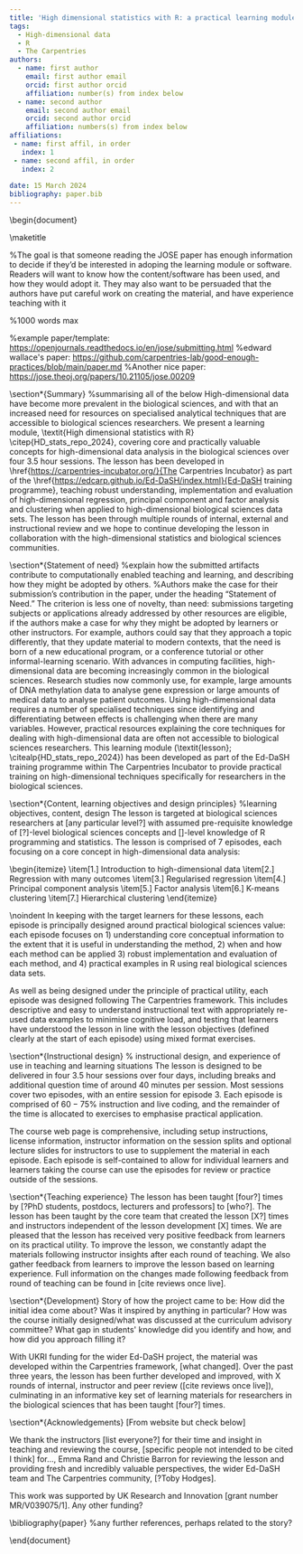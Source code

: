 ```yaml
---
title: 'High dimensional statistics with R: a practical learning module for researchers in the biological sciences'
tags:
  - High-dimensional data
  - R
  - The Carpentries
authors:
  - name: first author
    email: first author email
    orcid: first author orcid
    affiliation: number(s) from index below
  - name: second author
    email: second author email
    orcid: second author orcid 
    affiliation: numbers(s) from index below
affiliations:
 - name: first affil, in order
   index: 1
 - name: second affil, in order 
   index: 2
   
date: 15 March 2024
bibliography: paper.bib
---
```


\begin{document}

\maketitle

%The goal is that someone reading the JOSE paper has enough information to decide if they’d be interested in adoping the learning module or software. Readers will want to know how the content/software has been used, and how they would adopt it. They may also want to be persuaded that the authors have put careful work on creating the material, and have experience teaching with it

%1000 words max 

%example paper/template: https://openjournals.readthedocs.io/en/jose/submitting.html
%edward wallace's paper: https://github.com/carpentries-lab/good-enough-practices/blob/main/paper.md
%Another nice paper: https://jose.theoj.org/papers/10.21105/jose.00209


\section*{Summary}
%summarising all of the below
High-dimensional data have become more prevalent in the biological sciences, and with that an increased need for resources on specialised analytical techniques that are accessible to biological sciences researchers. We present a learning module, \textit{High dimensional statistics with R} \citep{HD_stats_repo_2024}, covering core and practically valuable concepts for high-dimensional data analysis in the biological sciences over four $3.5$ hour sessions. The lesson has been developed in \href{https://carpentries-incubator.org/}{The Carpentries Incubator} as part of the \href{https://edcarp.github.io/Ed-DaSH/index.html}{Ed-DaSH training programme}, teaching robust understanding, implementation and evaluation of high-dimensional regression, principal component and factor analysis and clustering when applied to high-dimensional biological sciences data sets. The lesson has been through multiple rounds of internal, external and instructional review and we hope to continue developing the lesson in collaboration with the high-dimensional statistics and biological sciences communities.



\section*{Statement of need}
%explain how the submitted artifacts contribute to computationally enabled teaching and learning, and describing how they might be adopted by others.
%Authors make the case for their submission’s contribution in the paper, under the heading “Statement of Need.” The criterion is less one of novelty, than need: submissions targeting subjects or applications already addressed by other resources are eligible, if the authors make a case for why they might be adopted by learners or other instructors. For example, authors could say that they approach a topic differently, that they update material to modern contexts, that the need is born of a new educational program, or a conference tutorial or other informal-learning scenario.
With advances in computing facilities, high-dimensional data are becoming increasingly common in the biological sciences. Research studies now commonly use, for example, large amounts of DNA methylation data to analyse gene expression or large amounts of medical data to analyse patient outcomes. Using high-dimensional data requires a number of specialised techniques since identifying and differentiating between effects is challenging when there are many variables. However, practical resources explaining the core techniques for dealing with high-dimensional data are often not accessible to biological sciences researchers. This learning module (\textit{lesson}; \citealp{HD_stats_repo_2024}) has been developed as part of the Ed-DaSH training programme within The Carpentries Incubator to provide practical training on high-dimensional techniques specifically for researchers in the biological sciences.
 


\section*{Content, learning objectives and design principles}
%learning objectives, content, design
The lesson is targeted at biological sciences researchers at [any particular level?] with  assumed pre-requisite knowledge of [?]-level biological sciences concepts and []-level knowledge of R programming and statistics. The lesson is comprised of $7$ episodes, each focusing on a core concept in high-dimensional data analysis: 


\begin{itemize}
    \item[1.] Introduction to high-dimensional data
    \item[2.] Regression with many outcomes
    \item[3.] Regularised regression
    \item[4.] Principal component analysis
    \item[5.] Factor analysis 
    \item[6.] K-means clustering
    \item[7.] Hierarchical clustering
\end{itemize}


\noindent In keeping with the target learners for these lessons, each episode is principally designed around practical biological sciences value: each episode focuses on 1) understanding core conceptual information to the extent that it is useful in understanding the method, 2) when and how each method can be applied 3) robust implementation and evaluation of each method, and 4) practical examples in R using real biological sciences data sets. 

As well as being designed under the principle of practical utility, each episode was designed following The Carpentries framework. This includes descriptive and easy to understand instructional text with appropriately re-used data examples to minimise cognitive load, and testing that learners have understood the lesson in line with the lesson objectives (defined clearly at the start of each episode) using mixed format exercises. 


\section*{Instructional design}
% instructional design, and experience of use in teaching and learning situations
The lesson is designed to be delivered in four $3.5$ hour sessions over four days, including breaks and additional question time of around $40$ minutes per session. Most sessions cover two episodes, with an entire session for episode 3. Each episode is comprised of $60-75\%$ instruction and live coding, and the remainder of the time is allocated to exercises to emphasise practical application. 

The course web page is comprehensive, including setup instructions, license information, instructor information on the session splits and optional lecture slides for instructors to use to supplement the material in each episode. Each episode is self-contained to allow for individual learners and learners taking the course can use the episodes for review or practice outside of the sessions.

\section*{Teaching experience}
The lesson has been taught [four?] times by [?PhD students, postdocs, lecturers and professors] to [who?]. The lesson has been taught by the core team that created the lesson [X?] times and instructors independent of the lesson development [X] times. We are pleased that the lesson has received very positive feedback from learners on its practical utility. To improve the lesson, we constantly adapt the materials following instructor insights after each round of teaching. We also gather feedback from learners to improve the lesson based on learning experience. Full information on the changes made following feedback from round of teaching can be found in [cite reviews once live]. 


\section*{Development}
Story of how the project came to be: How did the initial idea come about? Was it inspired by anything in particular? How was the course initially designed/what was discussed at the curriculum advisory committee? What gap in students' knowledge did you identify and how, and how did you approach filling it?

With UKRI funding for the wider Ed-DaSH project, the material was developed within the Carpentries framework, [what changed]. Over the past three years, the lesson has been further developed and improved, with X rounds of internal, instructor and peer review ([cite reviews once live]), culminating in an informative key set of learning materials for researchers in the biological sciences that has been taught [four?] times.



\section*{Acknowledgements}
[From website but check below]

We thank the instructors [list everyone?] for their time and insight in teaching and reviewing the course, [specific people not intended to be cited I think] for..., Emma Rand and Christie Barron for reviewing the lesson and providing fresh and incredibly valuable perspectives, the wider Ed-DaSH team and The Carpentries community, [?Toby Hodges].

This work was supported by UK Research and Innovation [grant number MR/V039075/1].
Any other funding?

\bibliography{paper}
%any further references, perhaps related to the story?

\end{document}
